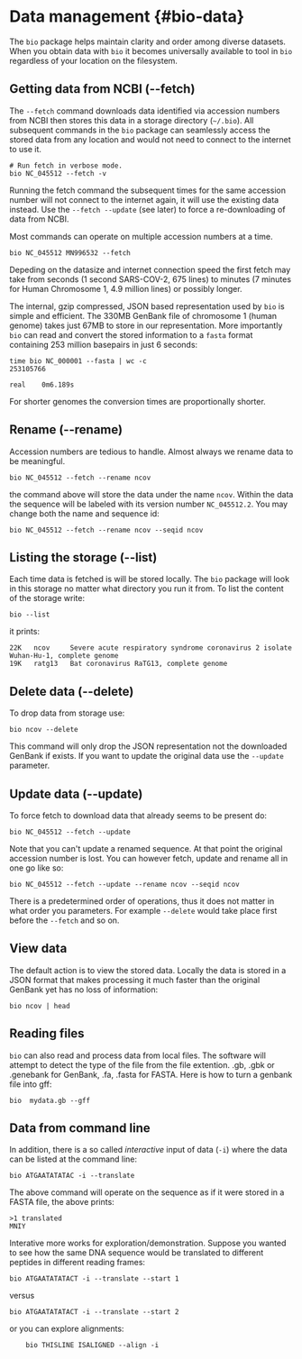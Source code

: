 # Data management {#bio-data}

The `bio` package helps maintain clarity and order among diverse datasets. When you obtain data with `bio` it becomes universally available to tool in `bio` regardless of your location on the filesystem.

## Getting data from NCBI (--fetch)

The `--fetch` command downloads data identified via accession numbers from NCBI then stores 
this data in a storage directory (`~/.bio`). All subsequent commands in the `bio` package can seamlessly access the stored  data from any location and would not need to connect to the internet to use it.

    # Run fetch in verbose mode.
    bio NC_045512 --fetch -v
    
Running the fetch command the subsequent times for the same accession number will not connect to the internet again, it will use the existing data instead. Use the `--fetch --update` (see later) to force a re-downloading of data from NCBI. 

Most commands can operate on multiple accession numbers at a time.

    bio NC_045512 MN996532 --fetch
    
Depeding on the datasize and internet connection speed the first fetch may take from seconds (1 second SARS-COV-2, 675 lines) to minutes (7 minutes for Human Chromosome 1, 4.9 million lines) or possibly longer.

The internal, gzip compressed, JSON based representation used by `bio` is simple and efficient. The 330MB GenBank file of chromosome 1 (human genome) takes just 67MB to store in our representation. More importantly `bio` can read and convert the stored information to a `fasta` format containing 253 million basepairs in just 6 seconds:

    time bio NC_000001 --fasta | wc -c
    253105766
    
    real    0m6.189s

For shorter genomes the conversion times are proportionally shorter.

## Rename  (--rename)

Accession numbers are tedious to handle. Almost always we rename data to be meaningful.

    bio NC_045512 --fetch --rename ncov

the command above will store the data under the name `ncov`. Within the data the sequence will be labeled with its version number `NC_045512.2`. You may change both the name and sequence id:

    bio NC_045512 --fetch --rename ncov --seqid ncov

##  Listing the storage (--list)

Each time data is fetched is will be stored locally. The `bio` package will look in this storage no matter what directory you run it from. To list the content of the storage write:

    bio --list

it prints:

    22K   ncov     Severe acute respiratory syndrome coronavirus 2 isolate Wuhan-Hu-1, complete genome
    19K   ratg13   Bat coronavirus RaTG13, complete genome

## Delete data (--delete)

To drop data from storage use:

    bio ncov --delete
    
This command will only drop the JSON representation not the downloaded GenBank if exists.
If you want to update the original data use the `--update` parameter.

## Update data (--update)   
    
To force fetch to download data that already seems to be present  do:

    bio NC_045512 --fetch --update

Note that you can't update a renamed sequence. At that point the original accession number is lost. You can however fetch, update and rename all in one go like so:

    bio NC_045512 --fetch --update --rename ncov --seqid ncov

There is a predetermined order of operations, thus it does not matter in what order you parameters. For example `--delete` would take place first before the `--fetch` and so on.

## View data

The default action is to view the stored data.  Locally the data is stored in a JSON format that makes processing it much faster than the original GenBank yet has no loss of information:

    bio ncov | head 
         
## Reading files

`bio` can also read and process data from local files. The software will attempt to detect the type of the file from the file extention. .gb, .gbk or .genebank for GenBank, .fa, .fasta for FASTA. Here is how to turn a genbank file into gff:

    bio  mydata.gb --gff 
 
## Data from command line

In addition, there is a so called *interactive* input of data (`-i`) where the data can be listed at the command line:

    bio ATGAATATATAC -i --translate
   
The above command will operate on the sequence as if it were stored in a FASTA file, the above prints:
    
    >1 translated
    MNIY

Interative more works for exploration/demonstration. Suppose you wanted to see how the same DNA sequence would be translated to different peptides in different reading frames:

```{bash, comment=NA}
bio ATGAATATATACT -i --translate --start 1
```

versus

```{bash, comment=NA}
bio ATGAATATATACT -i --translate --start 2
```

or you can explore alignments:

```{bash, comment=NA}
    bio THISLINE ISALIGNED --align -i 
```



